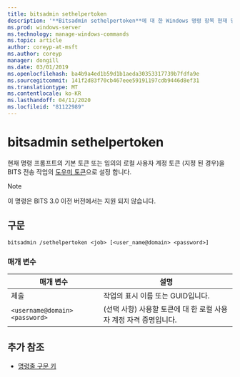 ```yaml
---
title: bitsadmin sethelpertoken
description: '**Bitsadmin sethelpertoken**에 대 한 Windows 명령 항목 현재 명령 프롬프트의 기본 토큰 또는 임의의 로컬 사용자 계정 토큰 (지정 된 경우)을 BITS 전송 작업의 도우미 토큰으로 설정 합니다.'
ms.prod: windows-server
ms.technology: manage-windows-commands
ms.topic: article
author: coreyp-at-msft
ms.author: coreyp
manager: dongill
ms.date: 03/01/2019
ms.openlocfilehash: ba4b9a4ed1b59d1b1aeda30353317739b7fdfa9e
ms.sourcegitcommit: 141f2d83f70cb467eee59191197cdb9446d8ef31
ms.translationtype: MT
ms.contentlocale: ko-KR
ms.lasthandoff: 04/11/2020
ms.locfileid: "81122989"
---
```

# <a name="bitsadmin-sethelpertoken"></a>bitsadmin sethelpertoken

현재 명령 프롬프트의 기본 토큰 또는 임의의 로컬 사용자 계정 토큰 (지정 된 경우)을 BITS 전송 작업의 [도우미 토큰](https://docs.microsoft.com/windows/win32/bits/helper-tokens-for-bits-transfer-jobs)으로 설정 합니다.

> [!NOTE]
> 이 명령은 BITS 3.0 이전 버전에서는 지원 되지 않습니다.

## <a name="syntax"></a>구문

```
bitsadmin /sethelpertoken <job> [<user_name@domain> <password>]
```

### <a name="parameters"></a>매개 변수

| 매개 변수 | 설명 |
| --------- | ----------- |
| 제출 | 작업의 표시 이름 또는 GUID입니다. |
| `<username@domain>` `<password>` | (선택 사항) 사용할 토큰에 대 한 로컬 사용자 계정 자격 증명입니다. |

## <a name="additional-references"></a>추가 참조

- [명령줄 구문 키](command-line-syntax-key.md)
